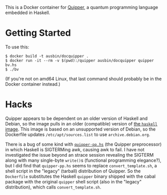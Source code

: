 This is a Docker container for [Quipper][1], a quantum programming
language embedded in Haskell.

Getting Started
===============

To use this:

    $ docker build -t ausbin/docquipper .
    $ docker run -it --rm -v $(pwd):/quipper ausbin/docquipper quipper bv.hs
    $ ./bv

(If you're not on amd64 Linux, that last command should probably be in
the Docker container instead.)

Hacks
=====

Quipper appears to be dependent on an older version of Haskell and
Debian, so the image pulls in an older (compatible) version of [the
`haskell` image][3]. This image is based on an unsupported version of
Debian, so the Dockerfile updates `/etc/apt/sources.list` to use
`archive.debian.org`.

There is a bug of some kind with [`quipper-pp.hs`][2] (the Quipper
preprocessor) in which Haskell is SIGTERMing awk, causing awk to fail.
I have not investigated the issue beyond an strace session revealing
the SIGTERM along with many single-byte `write()`s (functional
programming elegance?), but I did find that `quipper-pp.hs` seems to
replace `convert_template.sh`, a shell script in the "legacy" (tarball)
distribution of Quipper. So the `Dockerfile` substitutes the Haskell
`quipper` binary shipped with the cabal package with the original
`quipper` shell script (also in the "legacy" distribution), which calls
`convert_template.sh`.

[1]: https://www.mathstat.dal.ca/~selinger/quipper/
[2]: https://hackage.haskell.org/package/quipper-language-0.9.0.0/src/programs/quipper-pp.hs
[3]: https://hub.docker.com/_/haskell/
